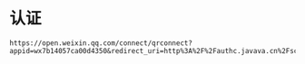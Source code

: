 # 认证

	https://open.weixin.qq.com/connect/qrconnect?appid=wx7b14057ca00d4350&redirect_uri=http%3A%2F%2Fauthc.javava.cn%2FscanQRCodeComplete&response_type=code&scope=snsapi_login&state=STATE#wechat_redirect